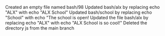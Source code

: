 Created an empty file named bash/98
Updated bash/alx by replacing echo "ALX" with echo "ALX School"
Updated bash/school by replacing echo "School" with echo "The school is open!
Updated the file bash/alx by replacing echo "ALX" with echo "ALX School is so cool!"
Deleted the directory js from the main branch
